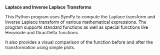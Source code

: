 **Laplace and Inverse Laplace Transforms**

This Python program uses SymPy to compute the Laplace transform and Inverse Laplace transform of various mathematical expressions. The program supports standard functions as well as special functions like Heaviside and DiracDelta functions. 

It also provides a visual comparison of the function before and after the transformation using simple plots.
